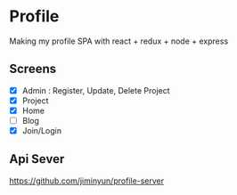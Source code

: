 # Profile

Making my profile SPA with react + redux + node + express

## Screens

- [x] Admin : Register, Update, Delete Project
- [x] Project
- [x] Home
- [ ] Blog
- [x] Join/Login

## Api Sever

https://github.com/jiminyun/profile-server
